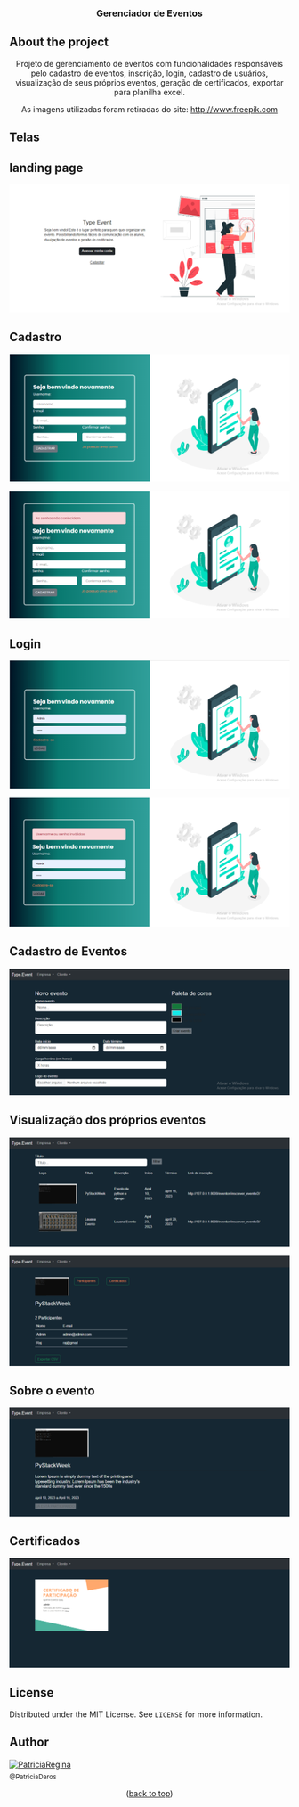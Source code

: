 <!-- ============== HEADER ============== -->
<div align="center" id="header">
  
  <h3>Gerenciador de Eventos</h3>
</div>


<!-- ============== ABOUT ============== -->
## About the project

<div align="center">
  Projeto de gerenciamento de eventos com funcionalidades responsáveis pelo cadastro de eventos, inscrição, login, cadastro de usuários, visualização de seus próprios eventos, geração de certificados, exportar para planilha excel.
  
  As imagens utilizadas foram retiradas do site: http://www.freepik.com
</div>


<!-- ============== LANGUAGE ============== -->
## Telas

## landing page
<a href="#"><img src="img/laddingPage.png" alt="ladingPage"></a>

## Cadastro 
<a href="#"><img src="img/cadastro.png" alt="Cadastro"></a>

<a href="#"><img src="img/validacao2.png" alt="Validações"></a>

## Login
<a href="#"><img src="img/login.png" alt="Login"></a>

<a href="#"><img src="img/validacoes.png" alt="Validações"></a>

## Cadastro de Eventos
<a href="#"><img src="img/cadastroEvento.png" alt="Cadastro de evento"></a>

## Visualização dos próprios eventos 
<a href="#"><img src="img/gerenciarEventos.png" alt="Gerenciar Eventos.png"></a>

<a href="#"><img src="img/visaoGeral.png" alt="Visão geral"></a>

## Sobre o evento
<a href="#"><img src="img/sobreEvento.png" alt="Sobre o evento"></a>

## Certificados
<a href="#"><img src="img/Certificados.png" alt="Certificados"></a>


<!-- ============== LICENSE ============== -->
## License

Distributed under the MIT License. See `LICENSE` for more information.


<!-- ============== AUTHOR ============== -->
## Author

[<img align="center" alt="PatriciaRegina" src="https://github.com/PatriciaDaros.png?size=300" width="115"><br><sub>@PatriciaDaros</sub>](https://github.com/PatriciaDaros)

<p align="center">(<a href="#header">back to top</a>)</p>

